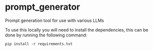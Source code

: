 # prompt_generator
Prompt generation tool for use with various LLMs


To use this locally you will need to install the dependencies, this can be done by running the following command:

```pip install -r requirements.txt```
